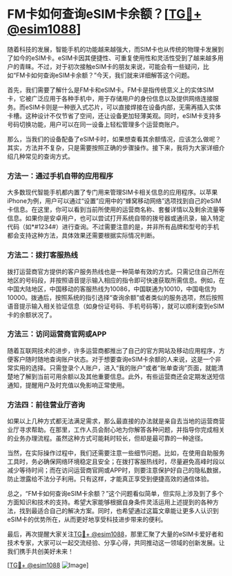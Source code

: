 # FM卡如何查询eSIM卡余额？[[TG💪+ @esim1088](https://t.me/s/esim1088)]

随着科技的发展，智能手机的功能越来越强大，而SIM卡也从传统的物理卡发展到了如今的eSIM卡。eSIM卡因其便捷性、可重复使用性和灵活性受到了越来越多用户的青睐。不过，对于初次接触eSIM卡的朋友来说，可能会有一些疑问，比如“FM卡如何查询eSIM卡余额？”今天，我们就来详细解答这个问题。

首先，我们需要了解什么是FM卡和eSIM卡。FM卡是指传统意义上的实体SIM卡，它被广泛应用于各种手机中，用于存储用户的身份信息以及提供网络连接服务。而eSIM卡则是一种嵌入式芯片，可以直接焊接在设备内部，无需再插入实体卡槽。这种设计不仅节省了空间，还让设备更加轻薄美观。同时，eSIM卡支持多号码切换功能，用户可以在同一设备上轻松管理多个运营商账户。

那么，当我们的设备配备了eSIM卡时，如果想查看其余额情况，应该怎么做呢？其实，方法并不复杂，只是需要按照正确的步骤操作。接下来，我将为大家详细介绍几种常见的查询方式。

### 方法一：通过手机自带的应用程序

大多数现代智能手机都内置了专门用来管理SIM卡相关信息的应用程序。以苹果iPhone为例，用户可以通过“设置”应用中的“蜂窝移动网络”选项找到自己的eSIM卡信息。在这里，你可以看到当前所使用的运营商名称、套餐详情以及剩余流量等信息。如果你是安卓用户，也可以尝试打开系统自带的拨号器或通讯录，输入特定代码（如*#1234#）进行查询。不过需要注意的是，并非所有品牌和型号的手机都会支持这种方法，具体效果还需要根据实际情况判断。

### 方法二：拨打客服热线

拨打运营商官方提供的客户服务热线也是一种简单有效的方式。只需记住自己所在地区的号码段，并按照语音提示输入相应的指令即可快速获取所需信息。例如，在中国大陆地区，中国移动的客服热线为10086，中国联通为10010，中国电信为10000。拨通后，按照系统的指引选择“查询余额”或者类似的服务选项，然后按照语音提示输入相关验证信息（如身份证号码、手机号码等），就可以顺利查到eSIM卡的余额状况了。

### 方法三：访问运营商官网或APP

随着互联网技术的进步，许多运营商都推出了自己的官方网站及移动应用程序，方便客户随时随地查询账户状态。对于想要查询eSIM卡余额的人来说，这是一个非常实用的选择。只需登录个人账户，进入“我的账户”或者“账单查询”页面，就能清楚地了解到当前可用余额以及其他重要信息。此外，有些运营商还会定期发送短信通知，提醒用户及时充值以免影响正常使用。

### 方法四：前往营业厅咨询

如果以上几种方式都无法满足需求，那么最直接的办法就是亲自去当地的运营商营业厅寻求帮助。在那里，工作人员会耐心地为你解答各种问题，并指导你完成相关的业务办理流程。虽然这种方式可能耗时较长，但却是最可靠的一种途径。

当然，在实际操作过程中，我们还需要注意一些细节问题。比如，在使用自助服务工具时，务必确保网络环境稳定且安全；在拨打客服热线时，尽量避免高峰时段以减少等待时间；而在访问运营商官网或APP时，则要注意保护好自己的隐私数据，防止泄露给不法分子利用。只有这样，才能真正享受到便捷高效的通信体验。

总之，“FM卡如何查询eSIM卡余额？”这个问题看似简单，但实际上涉及到了多个方面知识和技术的支持。希望大家能够根据自身条件灵活运用上述提到的各种方法，找到最适合自己的解决方案。同时，也希望通过这篇文章能让更多人认识到eSIM卡的优势所在，从而更好地享受科技进步带来的便利。

最后，再次提醒大家关注[TG💪+ @esim1088](https://t.me/s/esim1088)，那里汇聚了大量的eSIM卡爱好者和技术专家，大家可以一起交流经验、分享心得，共同推动这一领域的创新发展。让我们携手共创美好未来！

[[TG💪+ @esim1088](https://t.me/s/esim1088) ![Image](https://i.postimg.cc/4NQfJmqS/Snipaste-2025-05-13-00-14-12.png)]